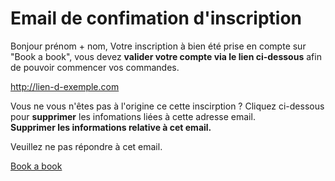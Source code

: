 # Email de confimation d'inscription

Bonjour prénom + nom,
Votre inscription à bien été prise en compte sur "Book a book", vous devez **valider votre compte via le lien ci-dessous** afin de pouvoir commencer vos commandes.

http://lien-d-exemple.com

Vous ne vous n'êtes pas à l'origine ce cette inscirption ?
Cliquez ci-dessous pour **supprimer** les infomations liées à cette adresse email.<br>
**Supprimer les informations relative à cet email.**

Veuillez ne pas répondre à cet email.

[Book a book](http:://lienversbookabook.com)
